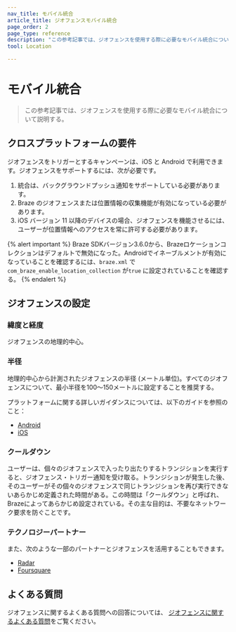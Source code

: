 ```yaml
---
nav_title: モバイル統合
article_title: ジオフェンスモバイル統合
page_order: 2
page_type: reference
description: "この参考記事では、ジオフェンスを使用する際に必要なモバイル統合について説明する。"
tool: Location

---
```


# モバイル統合

> この参考記事では、ジオフェンスを使用する際に必要なモバイル統合について説明する。

## クロスプラットフォームの要件

ジオフェンスをトリガーとするキャンペーンは、iOS と Android で利用できます。ジオフェンスをサポートするには、次が必要です。

1. 統合は、バックグラウンドプッシュ通知をサポートしている必要があります。
2. Braze のジオフェンスまたは位置情報の収集機能が有効になっている必要があります。
3. iOS バージョン 11 以降のデバイスの場合、ジオフェンスを機能させるには、ユーザーが位置情報へのアクセスを常に許可する必要があります。

{% alert important %}
Braze SDKバージョン3.6.0から、Brazeロケーションコレクションはデフォルトで無効になった。Androidでイネーブルメントが有効になっていることを確認するには、`braze.xml` で`com_braze_enable_location_collection` が`true` に設定されていることを確認する。
{% endalert %}

## ジオフェンスの設定

### 緯度と経度

ジオフェンスの地理的中心。

### 半径

地理的中心から計測されたジオフェンスの半径 (メートル単位)。すべてのジオフェンスについて、最小半径を100～150メートルに設定することを推奨する。

プラットフォームに関する詳しいガイダンスについては、以下のガイドを参照のこと：
- [Android](https://developer.android.com/develop/sensors-and-location/location/geofencing#choose-the-optimal-radius-for-your-geofence)
- [iOS](https://developer.apple.com/library/archive/documentation/UserExperience/Conceptual/LocationAwarenessPG/RegionMonitoring/RegionMonitoring.html#//apple_ref/doc/uid/TP40009497-CH9-SW5)

### クールダウン

ユーザーは、個々のジオフェンスで入ったり出たりするトランジションを実行すると、ジオフェンス・トリガー通知を受け取る。トランジションが発生した後、そのユーザーがその個々のジオフェンスで同じトランジションを再び実行できないあらかじめ定義された時間がある。この時間は「クールダウン」と呼ばれ、Brazeによってあらかじめ設定されている。その主な目的は、不要なネットワーク要求を防ぐことです。

### テクノロジーパートナー

また、次のような一部のパートナーとジオフェンスを活用することもできます。 

- [Radar][12]
- [Foursquare][13]

## よくある質問

ジオフェンスに関するよくある質問への回答については、 [ジオフェンスに関するよくある質問][5]をご覧ください。

[3]: https://developers.google.com/android/reference/com/google/android/gms/location/package-summary
[4]: https://developer.apple.com/library/content/documentation/UserExperience/Conceptual/LocationAwarenessPG/RegionMonitoring/RegionMonitoring.html
[5]: {{site.baseurl}}/user_guide/engagement_tools/locations_and_geofences/faqs/#geofences
[12]: {{site.baseurl}}/partners/data_augmentation/contextual_location/radar/
[13]: {{site.baseurl}}/partners/data_augmentation/contextual_location/foursquare/

